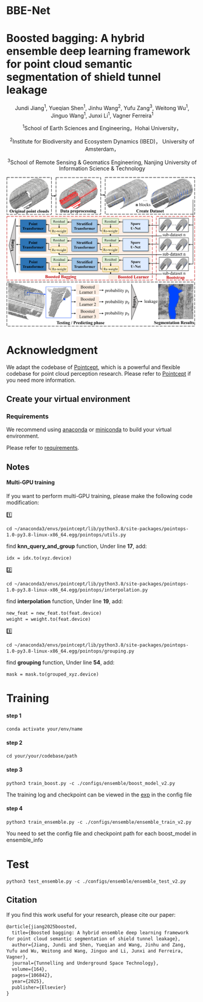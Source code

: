 # BBE-Net

# Boosted bagging: A hybrid ensemble deep learning framework for point cloud semantic segmentation of shield tunnel leakage
<div align="center">
Jundi Jiang</a><sup>1</sup>, Yueqian Shen</a><sup>1</sup>, Jinhu Wang</a><sup>2</sup>, Yufu Zang</a><sup>3</sup>, Weitong Wu</a><sup>1</sup>, Jinguo Wang</a><sup>1</sup>, Junxi Li</a><sup>1</sup>, Vagner Ferreira</a><sup>1</sup>

<div align="center">
  
</a><sup>1</sup>School of Earth Sciences and Engineering，Hohai University， 
  
</a><sup>2</sup>Institute for Biodiversity and Ecosystem Dynamics (IBED)， University of Amsterdam， 

</a><sup>3</sup>School of Remote Sensing & Geomatics Engineering, Nanjing University of Information Science & Technology


![teaser](./doc/BBE-Net.png)

<div align="left">

# Acknowledgment 	
<div align="left">
  
We adapt the codebase of [Pointcept](https://github.com/Pointcept/Pointcept), which  is a powerful and flexible codebase for point cloud perception research. Please refer to [Pointcept](https://github.com/Pointcept/Pointcept) if you need more information.

## Create your virtual environment
### Requirements
<div align="left">

We recommend using [anaconda](https://www.anaconda.com/) or [miniconda](https://docs.anaconda.com/miniconda/) to build your virtual environment.

Please refer to [requirements](./requirements.txt).

## Notes
#### Multi-GPU training

If you want to perform multi-GPU training, please make the following code modification:

:one:

```
cd ~/anaconda3/envs/pointcept/lib/python3.8/site-packages/pointops-1.0-py3.8-linux-x86_64.egg/pointops/utils.py
```
find **knn_query_and_group** function, Under line **17**, add:
```
idx = idx.to(xyz.device)
```
:two:
```
cd ~/anaconda3/envs/pointcept/lib/python3.8/site-packages/pointops-1.0-py3.8-linux-x86_64.egg/pointops/interpolation.py
```
find **interpolation** function, Under line **19**, add:
```
new_feat = new_feat.to(feat.device)
weight = weight.to(feat.device)
```
:three:
```
cd ~/anaconda3/envs/pointcept/lib/python3.8/site-packages/pointops-1.0-py3.8-linux-x86_64.egg/pointops/grouping.py
```
find **grouping** function, Under line **54**, add:
```
mask = mask.to(grouped_xyz.device)
```

# Training
#### step 1
```
conda activate your/env/name
```
#### step 2
```
cd your/your/codebase/path
```
#### step 3
```
python3 train_boost.py -c ./configs/ensemble/boost_model_v2.py
```
The training log and checkpoint can be viewed in the [exp](./exp) in the config file
#### step 4
```
python3 train_ensemble.py -c ./configs/ensemble/ensemble_train_v2.py
```
You need to set the config file and checkpoint path for each boost_model in ensemble_info

# Test
```
python3 test_ensemble.py -c ./configs/ensemble/ensemble_test_v2.py
```

## Citation
If you find this work useful for your research, please cite our paper:
```
@article{jiang2025boosted,
  title={Boosted bagging: A hybrid ensemble deep learning framework for point cloud semantic segmentation of shield tunnel leakage},
  author={Jiang, Jundi and Shen, Yueqian and Wang, Jinhu and Zang, Yufu and Wu, Weitong and Wang, Jinguo and Li, Junxi and Ferreira, Vagner},
  journal={Tunnelling and Underground Space Technology},
  volume={164},
  pages={106842},
  year={2025},
  publisher={Elsevier}
}
```
